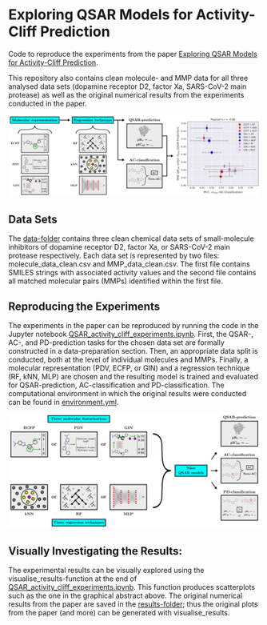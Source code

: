 # Exploring QSAR Models for Activity-Cliff Prediction

Code to reproduce the experiments from the paper [Exploring QSAR Models for Activity-Cliff Prediction](https://jcheminf.biomedcentral.com/articles/10.1186/s13321-023-00708-w).

This repository also contains clean molecule- and MMP data for all three analysed data sets (dopamine receptor D2, factor Xa, SARS-CoV-2 main protease) as well as the original numerical results from the experiments conducted in the paper.

![Graphical abstract](/figures/graphical_abstract.png)

## Data Sets

The [data-folder](data) contains three clean chemical data sets of small-molecule inhibitors of dopamine receptor D2, factor Xa, or SARS-CoV-2 main protease respectively. Each data set is represented by two files: molecule_data_clean.csv and MMP_data_clean.csv. The first file contains SMILES strings with associated activity values and the second file contains all matched molecular pairs (MMPs) identified within the first file.

## Reproducing the Experiments

The experiments in the paper can be reproduced by running the code in the Jupyter notebook [QSAR_activity_cliff_experiments.ipynb](QSAR_activity_cliff_experiments.ipynb). First, the QSAR-, AC-, and PD-prediction tasks for the chosen data set are formally constructed in a data-preparation section. Then, an appropriate data split is conducted, both at the level of individual molecules and MMPs. Finally, a molecular representation (PDV, ECFP, or GIN) and a regression technique (RF, kNN, MLP) are chosen and the resulting model is trained and evaluated for QSAR-prediction, AC-classification and PD-classification. The computational environment in which the original results were conducted can be found in [environment.yml](environment.yml).

![Graphical abstract](/figures/methods_overview_linear_with_ac.png)

## Visually Investigating the Results:

The experimental results can be visually explored using the visualise_results-function at the end of [QSAR_activity_cliff_experiments.ipynb](QSAR_activity_cliff_experiments.ipynb). This function produces scatterplots such as the one in the graphical abstract above. The original numerical results from the paper are saved in the [results-folder](results); thus the original plots from the paper (and more) can be generated with visualise_results.
